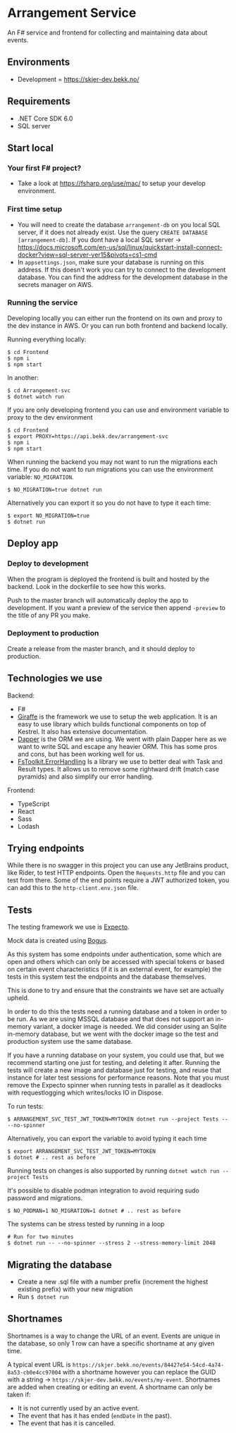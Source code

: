 # Arrangement Service

An F# service and frontend for collecting and maintaining data about events.

## Environments

- Development = https://skjer-dev.bekk.no/

## Requirements

- .NET Core SDK 6.0
- SQL server

## Start local

### Your first F# project?

- Take a look at https://fsharp.org/use/mac/ to setup your develop environment.

### First time setup

- You will need to create the database `arrangement-db` on you local SQL server, if it does not already exist. Use the query `CREATE DATABASE [arrangement-db]`. If you dont have a local SQL server -> https://docs.microsoft.com/en-us/sql/linux/quickstart-install-connect-docker?view=sql-server-ver15&pivots=cs1-cmd
- In `appsettings.json`, make sure your database is running on this address. If this doesn't work you can try to connect to the development database. You can find the address for the development database in the secrets manager on AWS.

### Running the service

Developing locally you can either run the frontend on its own and proxy to the dev instance in AWS.
Or you can run both frontend and backend locally.

Running everything locally:
```
$ cd Frontend
$ npm i
$ npm start
```
In another:
```
$ cd Arrangement-svc
$ dotnet watch run
```

If you are only developing frontend you can use and environment variable to proxy to the dev environment
```
$ cd Frontend
$ export PROXY=https://api.bekk.dev/arrangement-svc
$ npm i 
$ npm start
```

When running the backend you may not want to run the migrations each time.
If you do not want to run migrations you can use the environment variable: `NO_MIGRATION`.
```
$ NO_MIGRATION=true dotnet run
```

Alternatively you can export it so you do not have to type it each time:
```
$ export NO_MIGRATION=true
$ dotnet run
```

## Deploy app

### Deploy to development
When the program is deployed the frontend is built and hosted by the backend.
Look in the dockerfile to see how this works.

Push to the master branch will automatically deploy the app to development.
If you want a preview of the service then append `-preview` to the title of any PR you make.

### Deployment to production

Create a release from the master branch, and it should deploy to production.

## Technologies we use
Backend:
- F#
- [Giraffe](https://github.com/giraffe-fsharp/Giraffe) is the framework we use to setup the web application. It is an easy to use library which builds functional components on top of Kestrel. It also has extensive documentation.
- [Dapper](https://github.com/DapperLib/Dapper) is the ORM we are using. We went with plain Dapper here as we want to write SQL and escape any heavier ORM. This has some pros and cons, but has been working well for us.
- [FsToolkit.ErrorHandling](https://github.com/demystifyfp/FsToolkit.ErrorHandling) Is a library we use to better deal with Task and Result types. It allows us to remove some rightward drift (match case pyramids) and also simplify our error handling.

Frontend:
- TypeScript
- React
- Sass
- Lodash

## Trying endpoints 
While there is no swagger in this project you can use any JetBrains product, like Rider, to test HTTP endpoints.
Open the `Requests.http` file and you can test from there.
Some of the end points require a JWT authorized token, you can add this to the `http-client.env.json` file.

## Tests
The testing framework we use is [Expecto](https://github.com/haf/expecto).

Mock data is created using [Bogus](https://github.com/bchavez/Bogus).

As this system has some endpoints under authentication, some which are open and others which can only be accessed with special tokens or based on certain event characteristics (if it is an external event, for example) the tests in this system test the endpoints and the database themselves.

This is done to try and ensure that the constraints we have set are actually upheld.

In order to do this the tests need a running database and a token in order to be run.
As we are using MSSQL database and that does not support an in-memory variant, a docker image is needed.
We did consider using an Sqlite in-memory database, but we went with the docker image so the test and production system use the same database.

If you have a running database on your system, you could use that, but we recommend starting one just for testing, and deleting it after.
Running the tests will create a new image and database just for testing, and reuse that instance for later test sessions for performance reasons.
Note that you must remove the Expecto spinner when running tests in parallel as it deadlocks with requestlogging which writes/locks IO in Dispose.

To run tests:
```
$ ARRANGEMENT_SVC_TEST_JWT_TOKEN=MYTOKEN dotnet run --project Tests -- --no-spinner
```

Alternatively, you can export the variable to avoid typing it each time

```
$ export ARRANGEMENT_SVC_TEST_JWT_TOKEN=MYTOKEN
$ dotnet # .. rest as before
```

Running tests on changes is also supported by running `dotnet watch run --project Tests`

It's possible to disable podman integration to avoid requiring sudo password and migrations.

```
$ NO_PODMAN=1 NO_MIGRATION=1 dotnet # .. rest as before
```

The systems can be stress tested by running in a loop

```
# Run for two minutes
$ dotnet run -- --no-spinner --stress 2 --stress-memory-limit 2048
```

## Migrating the database

- Create a new .sql file with a number prefix (increment the highest existing prefix) with your new migration
- Run `$ dotnet run`

## Shortnames
Shortnames is a way to change the URL of an event.
Events are unique in the database, so only 1 row can have a specific shortname at any given time.

A typical event URL is `https://skjer.bekk.no/events/84427e54-54cd-4a74-8a53-cb0e4cc97004` with a shortname however you can replace the GUID with a string -> `https://skjer-dev.bekk.no/events/my-event`.
Shortnames are added when creating or editing an event.
A shortname can only be taken if:
- It is not currently used by an active event.
- The event that has it has ended (`endDate` in the past).
- The event that has it is cancelled.
